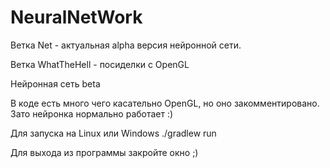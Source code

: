 # NeuralNetWork

Ветка Net - актуальная alpha версия нейронной сети.

Ветка WhatTheHell - посиделки с OpenGL

Нейронная сеть beta

В коде есть много чего касательно OpenGL, но оно закомментировано. Зато нейронка нормально работает :)

Для запуска на Linux или Windows
./gradlew run

Для выхода из программы закройте окно ;)
